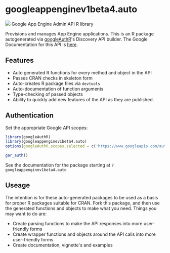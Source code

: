 # googleappenginev1beta4.auto
![](http://www.google.com/images/icons/product/search-32.gif)
Google App Engine Admin API R library

Provisions and manages App Engine applications.
This is an R package autogenerated via [googleAuthR](http://code.markedmondson.me/googleAuthR)'s Discovery API builder. 
The Google Documentation for this API is [here](https://cloud.google.com/appengine/docs/admin-api/).

## Features 
 * Auto generated R functions for every method and object in the API
 * Passes CRAN checks in skeleton form
 * Auto-creates R package files via `devtools`
 * Auto-documentation of function arguments
 * Type-checking of passed objects
 * Ability to quickly add new features of the API as they are published.

## Authentication
Set the appropriate Google API scopes:

```r
library(googleAuthR)
library(googleappenginev1beta4.auto)
options(googleAuthR.scopes.selected = c('https://www.googleapis.com/auth/appengine.admin', 'https://www.googleapis.com/auth/cloud-platform', 'https://www.googleapis.com/auth/cloud-platform.read-only'))

gar_auth()
```
 See the documentation for the package starting at `?googleappenginev1beta4.auto`
## Useage
The intention is for these auto-generated packages to be used as a basis for proper R packages suitable for CRAN.
Fork this package, and then use the generated functions and objects to make what you need.
Things you may want to do are:
* Create parsing functions to make the API responses into more user-friendly forms
* Create wrapper functions and objects around the API calls into more user-friendly forms
* Create documentation, vignette's and examples

